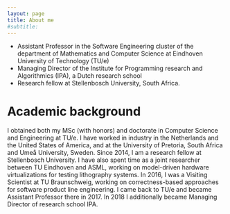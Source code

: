 ```yaml
---
layout: page
title: About me
#subtitle:
---
```


* Assistant Professor in the Software Engineering cluster of the department of Mathematics and Computer Science at Eindhoven University of Technology (TU/e)
* Managing Director of the Institute for Programming research and Algorithmics (IPA), a Dutch research school
* Research fellow at Stellenbosch University, South Africa.

# Academic background

I obtained both my MSc (with honors) and doctorate in Computer Science and Engineering at TU/e. I have worked in industry in the Netherlands and the United States of America, and at the University of Pretoria, South Africa and Umeå University, Sweden. Since 2014, I am a research fellow at Stellenbosch University. I have also spent time as a joint researcher between TU Eindhoven and ASML, working on model-driven hardware virtualizations for testing lithography systems. In 2016, I was a Visiting Scientist at TU Braunschweig, working on correctness-based approaches for software product line engineering. I came back to TU/e and became Assistant Professor there in 2017. In 2018 I additionally became Managing Director of research school IPA.
